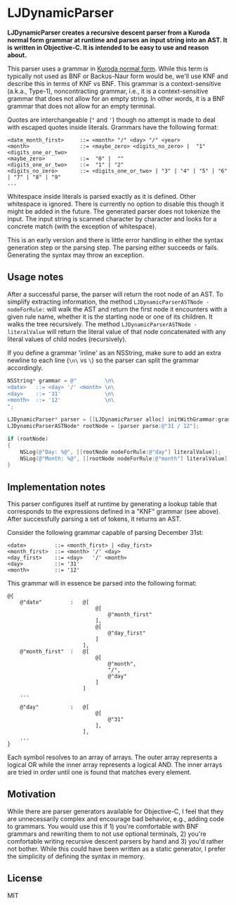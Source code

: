 # LJDynamicParser

**LJDynamicParser creates a recursive descent parser from a Kuroda normal form grammar at runtime and parses an input string into an AST. It is written in Objective-C. It is intended to be easy to use and reason about.**

This parser uses a grammar in [Kuroda normal form](http://en.wikipedia.org/wiki/Kuroda_normal_form). While this term is typically not used as BNF or Backus-Naur form would be, we'll use KNF and describe this in terms of KNF vs BNF. This grammar is a context-sensitive (a.k.a., Type-1), noncontracting grammar, i.e., it is a context-sensitive grammar that does not allow for an empty string. In other words, it is a BNF grammar that does not allow for an empty terminal.

Quotes are interchangeable (`"` and `'`) though no attempt is made to deal with escaped quotes inside literals. Grammars have the following format:

```
<date_month_first>     ::= <month> "/" <day> "/" <year>
<month>                ::= <maybe_zero> <digits_no_zero> |  "1" <digits_one_or_two>
<maybe_zero>           ::=  "0" |  ""
<digits_one_or_two>    ::=  "1" | "2"
<digits_no_zero>       ::= <digits_one_or_two> | "3" | "4" | "5" | "6" | "7" | "8" | "9"
...
```

Whitespace inside literals is parsed exactly as it is defined. Other whitespace is ignored. There is currently no option to disable this though it might be added in the future. The generated parser does not tokenize the input. The input string is scanned character by character and looks for a concrete match (with the exception of whitespace).

This is an early version and there is little error handling in either the syntax generation step or the parsing step. The parsing either succeeds or fails. Generating the syntax may throw an exception.

## Usage notes

After a successful parse, the parser will return the root node of an AST. To simplify extracting information, the method `LJDynamicParserASTNode -nodeForRule:` will walk the AST and return the first node it encounters with a given rule name, whether it is the starting node or one of its children. It walks the tree recursively. The method `LJDynamicParserASTNode -literalValue` will return the literal value of that node concatenated with any literal values of child nodes (recursively).

If you define a grammar 'inline' as an NSString, make sure to add an extra newline to each line (`\n\` vs `\`) so the parser can split the grammar accordingly.

```objective-c
NSString* grammar = @"         \n\
<date>   ::= <day> '/' <month> \n\
<day>    ::= '31'              \n\
<month>  ::= '12'              \n\
";

LJDynamicParser* parser = [[LJDynamicParser alloc] initWithGrammar:grammar];
LJDynamicParserASTNode* rootNode = [parser parse:@"31 / 12"];

if (rootNode)
{
    NSLog(@"Day: %@", [[rootNode nodeForRule:@"day"] literalValue]);
    NSLog(@"Month: %@", [[rootNode nodeForRule:@"month"] literalValue]);
}
```

## Implementation notes

This parser configures itself at runtime by generating a lookup table that corresponds to the expressions defined in a "KNF" grammar (see above). After successfully parsing a set of tokens, it returns an AST.

Consider the following grammar capable of parsing December 31st:

```
<date>         ::= <month_first> | <day_first>
<month_first>  ::= <month> '/' <day>
<day_first>    ::= <day>   '/' <month>
<day>          ::= '31'
<month>        ::= '12'
```

This grammar will in essence be parsed into the following format:

```
@{
    @"date"         :   @[
                            @[ 
                                @"month_first" 
                            ],
                            @[ 
                                @"day_first" 
                            ]
                        ],
    @"month_first"  :   @[
                            @[ 
                                @"month", 
                                "/", 
                                @"day" 
                            ]
                        ]
    ...

    @"day"          :   @[
                            @[
                                @"31"
                            ],
                        ],
    ...
}
```

Each symbol resolves to an array of arrays. The outer array represents a logical OR while the inner array represents a logical AND. The inner arrays are tried in order until one is found that matches every element.


## Motivation

While there are parser generators available for Objective-C, I feel that they are unnecessarily complex and encourage bad behavior, e.g., adding code to grammars. You would use this if 1) you're comfortable with BNF grammars and rewriting them to not use optional terminals, 2) you're comfortable writing recursive descent parsers by hand and 3) you'd rather not bother. While this could have been written as a static generator, I prefer the simplicity of defining the syntax in memory.

## License

MIT
